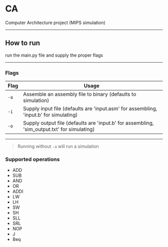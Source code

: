 # CA
Computer Architecture project (MIPS simulation)

---
## How to run
run the main.py file and supply the proper flags

---
### Flags
| Flag   | Usage                                                                                       |
| ------ | ------------------------------------------------------------------------------------------- |
| `-a`   | Assemble an assembly file to binary (defaults to simulation)                                |
| `-i`   | Supply input file (defaults are 'input.asm' for assembling, 'input.b' for simulating)       |
| `-o`   | Supply output file (defaults are 'input.b' for assembling, 'sim_output.txt' for simulating) |
---
>Running without `-a` will run a simulation

### Supported operations
- ADD
- SUB
- AND
- OR
- ADDI
- LW
- LH
- SW
- SH
- SLL
- SRL
- NOP
- J
- Beq
